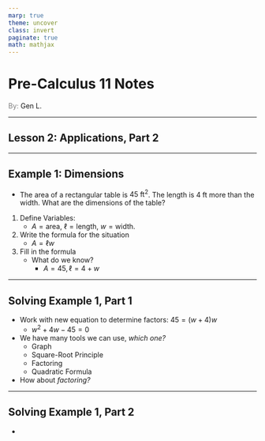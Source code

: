 ```yaml
---
marp: true
theme: uncover
class: invert
paginate: true
math: mathjax
---
```


# <!--fit--> Pre-Calculus 11 Notes
<span style="color:grey">By:</span> Gen L.

<!--_footer: In partnership with Hyperion University, 2023-->

---

## Lesson 2: Applications, Part 2

---

## Example 1: Dimensions

* The area of a rectangular table is $45\text{ ft}^2$. The length is $4\text{ ft}$ more than the width. What are the dimensions of the table?
1) Define Variables:
    * $A=\text{area}$, $\ell=\text{length}$, $w=\text{width}$.
2) Write the formula for the situation
    * $A=\ell w$
3) Fill in the formula
    * What do we know?
        * $A=45,\ell=4+w$

---

## Solving Example 1, Part 1

* Work with new equation to determine factors: $45=(w+4)w$ 
    * $w^2+4w-45=0$
* We have many tools we can use, *which one?*
    * Graph
    * Square-Root Principle
    * Factoring
    * Quadratic Formula
* How about *factoring?*

---

## Solving Example 1, Part 2

* 